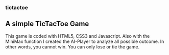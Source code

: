 ### tictactoe

## A simple TicTacToe Game

This game is coded with HTML5, CSS3 and Javascript.
Also with the MiniMax function I created the AI-Player to analyze all possible outcome. 
In other words, you cannot win. You can only lose or tie the game.
